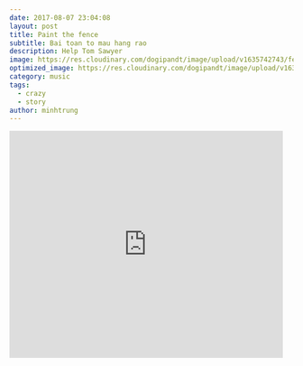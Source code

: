 ```yaml
---
date: 2017-08-07 23:04:08
layout: post
title: Paint the fence
subtitle: Bai toan to mau hang rao
description: Help Tom Sawyer
image: https://res.cloudinary.com/dogipandt/image/upload/v1635742743/fence-paiting_beqbtd.png
optimized_image: https://res.cloudinary.com/dogipandt/image/upload/v1635742743/fence-paiting_beqbtd.png
category: music
tags:
  - crazy
  - story
author: minhtrung
---
```


<iframe src="https://scratch.mit.edu/projects/566467626/embed" allowtransparency="true" width="485" height="402" frameborder="0" scrolling="no" allowfullscreen></iframe>











